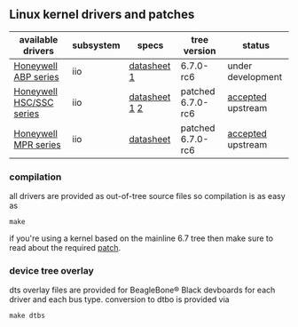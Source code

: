 
## Linux kernel drivers and patches

available drivers | subsystem | specs | tree version | status
--- | --- | --- | --- | ---
[Honeywell ABP series](honeywell_abp060mg) | iio | [datasheet 1](https://github.com/rodan/lkm_sandbox/blob/main/datasheet/basic-abp-series.pdf) | 6.7.0-rc6 | under development
[Honeywell HSC/SSC series](honeywell_hsc030pa) | iio | [datasheet 1](https://github.com/rodan/lkm_sandbox/blob/main/datasheet/trustability-hsc-series.pdf) [2](https://github.com/rodan/lkm_sandbox/blob/main/datasheet/trustability-ssc-series.pdf) | patched 6.7.0-rc6 | [accepted](https://lore.kernel.org/all/20231207164634.11998-1-petre.rodan@subdimension.ro/T/) upstream
[Honeywell MPR series](honeywell_mprls0025pa) | iio | [datasheet](https://github.com/rodan/lkm_sandbox/blob/main/datasheet/micropressure-mpr-series.pdf)  | patched 6.7.0-rc6 | [accepted](https://lore.kernel.org/all/20240107163215.427b563d@jic23-huawei/) upstream

### compilation

all drivers are provided as out-of-tree source files so compilation is as easy as

```
make
```

if you're using a kernel based on the mainline 6.7 tree then make sure to read about the required [patch](linux-iio_property).

### device tree overlay

dts overlay files are provided for BeagleBone® Black devboards for each driver and each bus type. conversion to dtbo is provided via

```
make dtbs
```

